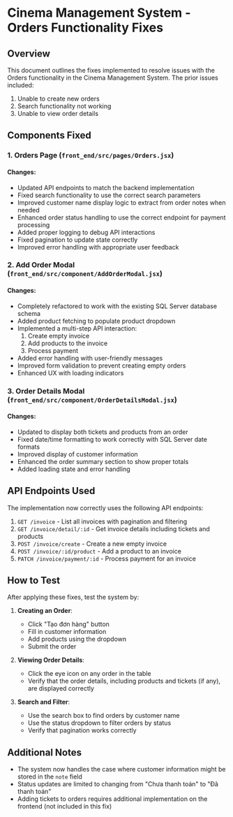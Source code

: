 # Cinema Management System - Orders Functionality Fixes

## Overview

This document outlines the fixes implemented to resolve issues with the Orders functionality in the Cinema Management System. The prior issues included:

1. Unable to create new orders
2. Search functionality not working
3. Unable to view order details

## Components Fixed

### 1. Orders Page (`front_end/src/pages/Orders.jsx`)

#### Changes:
- Updated API endpoints to match the backend implementation
- Fixed search functionality to use the correct search parameters
- Improved customer name display logic to extract from order notes when needed
- Enhanced order status handling to use the correct endpoint for payment processing
- Added proper logging to debug API interactions
- Fixed pagination to update state correctly
- Improved error handling with appropriate user feedback

### 2. Add Order Modal (`front_end/src/component/AddOrderModal.jsx`)

#### Changes:
- Completely refactored to work with the existing SQL Server database schema
- Added product fetching to populate product dropdown
- Implemented a multi-step API interaction:
  1. Create empty invoice
  2. Add products to the invoice
  3. Process payment
- Added error handling with user-friendly messages
- Improved form validation to prevent creating empty orders
- Enhanced UX with loading indicators

### 3. Order Details Modal (`front_end/src/component/OrderDetailsModal.jsx`)

#### Changes:
- Updated to display both tickets and products from an order
- Fixed date/time formatting to work correctly with SQL Server date formats
- Improved display of customer information
- Enhanced the order summary section to show proper totals
- Added loading state and error handling

## API Endpoints Used

The implementation now correctly uses the following API endpoints:

1. `GET /invoice` - List all invoices with pagination and filtering
2. `GET /invoice/detail/:id` - Get invoice details including tickets and products
3. `POST /invoice/create` - Create a new empty invoice
4. `POST /invoice/:id/product` - Add a product to an invoice
5. `PATCH /invoice/payment/:id` - Process payment for an invoice

## How to Test

After applying these fixes, test the system by:

1. **Creating an Order**:
   - Click "Tạo đơn hàng" button
   - Fill in customer information
   - Add products using the dropdown
   - Submit the order

2. **Viewing Order Details**:
   - Click the eye icon on any order in the table
   - Verify that the order details, including products and tickets (if any), are displayed correctly

3. **Search and Filter**:
   - Use the search box to find orders by customer name
   - Use the status dropdown to filter orders by status
   - Verify that pagination works correctly

## Additional Notes

- The system now handles the case where customer information might be stored in the `note` field
- Status updates are limited to changing from "Chưa thanh toán" to "Đã thanh toán"
- Adding tickets to orders requires additional implementation on the frontend (not included in this fix) 